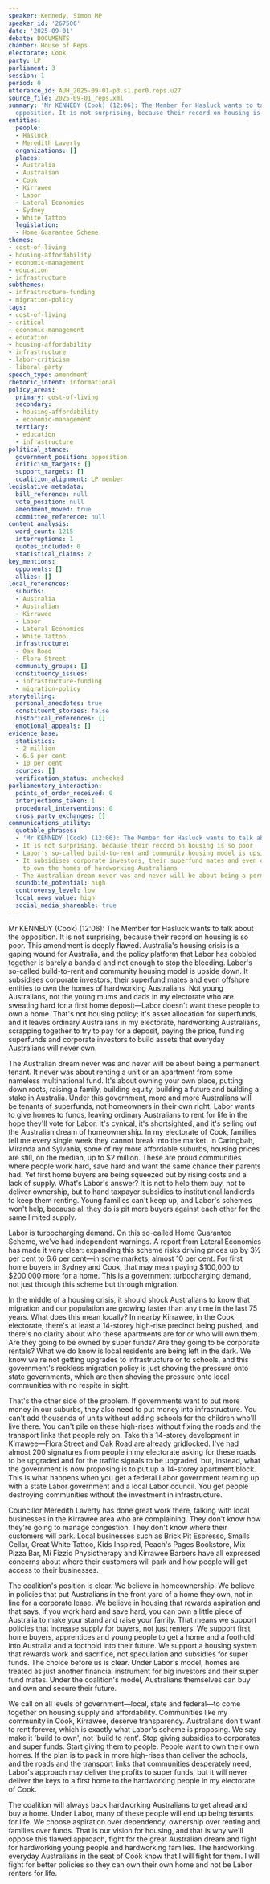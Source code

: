 ```yaml
---
speaker: Kennedy, Simon MP
speaker_id: '267506'
date: '2025-09-01'
debate: DOCUMENTS
chamber: House of Reps
electorate: Cook
party: LP
parliament: 3
session: 1
period: 0
utterance_id: AUH_2025-09-01-p3.s1.per0.reps.u27
source_file: 2025-09-01_reps.xml
summary: 'Mr KENNEDY (Cook) (12:06): The Member for Hasluck wants to talk about the
  opposition. It is not surprising, because their record on housing is so poor'
entities:
  people:
  - Hasluck
  - Meredith Laverty
  organizations: []
  places:
  - Australia
  - Australian
  - Cook
  - Kirrawee
  - Labor
  - Lateral Economics
  - Sydney
  - White Tattoo
  legislation:
  - Home Guarantee Scheme
themes:
- cost-of-living
- housing-affordability
- economic-management
- education
- infrastructure
subthemes:
- infrastructure-funding
- migration-policy
tags:
- cost-of-living
- critical
- economic-management
- education
- housing-affordability
- infrastructure
- labor-criticism
- liberal-party
speech_type: amendment
rhetoric_intent: informational
policy_areas:
  primary: cost-of-living
  secondary:
  - housing-affordability
  - economic-management
  tertiary:
  - education
  - infrastructure
political_stance:
  government_position: opposition
  criticism_targets: []
  support_targets: []
  coalition_alignment: LP member
legislative_metadata:
  bill_reference: null
  vote_position: null
  amendment_moved: true
  committee_reference: null
content_analysis:
  word_count: 1215
  interruptions: 1
  quotes_included: 0
  statistical_claims: 2
key_mentions:
  opponents: []
  allies: []
local_references:
  suburbs:
  - Australia
  - Australian
  - Kirrawee
  - Labor
  - Lateral Economics
  - White Tattoo
  infrastructure:
  - Oak Road
  - Flora Street
  community_groups: []
  constituency_issues:
  - infrastructure-funding
  - migration-policy
storytelling:
  personal_anecdotes: true
  constituent_stories: false
  historical_references: []
  emotional_appeals: []
evidence_base:
  statistics:
  - 2 million
  - 6.6 per cent
  - 10 per cent
  sources: []
  verification_status: unchecked
parliamentary_interaction:
  points_of_order_received: 0
  interjections_taken: 1
  procedural_interventions: 0
  cross_party_exchanges: []
communications_utility:
  quotable_phrases:
  - 'Mr KENNEDY (Cook) (12:06): The Member for Hasluck wants to talk about the opposition'
  - It is not surprising, because their record on housing is so poor
  - Labor's so-called build-to-rent and community housing model is upside down
  - It subsidises corporate investors, their superfund mates and even offshore entities
    to own the homes of hardworking Australians
  - The Australian dream never was and never will be about being a permanent tenant
  soundbite_potential: high
  controversy_level: low
  local_news_value: high
  social_media_shareable: true
---
```


Mr KENNEDY (Cook) (12:06): The Member for Hasluck wants to talk about the opposition. It is not surprising, because their record on housing is so poor. This amendment is deeply flawed. Australia's housing crisis is a gaping wound for Australia, and the policy platform that Labor has cobbled together is barely a bandaid and not enough to stop the bleeding. Labor's so-called build-to-rent and community housing model is upside down. It subsidises corporate investors, their superfund mates and even offshore entities to own the homes of hardworking Australians. Not young Australians, not the young mums and dads in my electorate who are sweating hard for a first home deposit—Labor doesn't want these people to own a home. That's not housing policy; it's asset allocation for superfunds, and it leaves ordinary Australians in my electorate, hardworking Australians, scrapping together to try to pay for a deposit, paying the price, funding superfunds and corporate investors to build assets that everyday Australians will never own.

The Australian dream never was and never will be about being a permanent tenant. It never was about renting a unit or an apartment from some nameless multinational fund. It's about owning your own place, putting down roots, raising a family, building equity, building a future and building a stake in Australia. Under this government, more and more Australians will be tenants of superfunds, not homeowners in their own right. Labor wants to give homes to funds, leaving ordinary Australians to rent for life in the hope they'll vote for Labor. It's cynical, it's shortsighted, and it's selling out the Australian dream of homeownership. In my electorate of Cook, families tell me every single week they cannot break into the market. In Caringbah, Miranda and Sylvania, some of my more affordable suburbs, housing prices are still, on the median, up to $2 million. These are proud communities where people work hard, save hard and want the same chance their parents had. Yet first home buyers are being squeezed out by rising costs and a lack of supply. What's Labor's answer? It is not to help them buy, not to deliver ownership, but to hand taxpayer subsidies to institutional landlords to keep them renting. Young families can't keep up, and Labor's schemes won't help, because all they do is pit more buyers against each other for the same limited supply.

Labor is turbocharging demand. On this so-called Home Guarantee Scheme, we've had independent warnings. A report from Lateral Economics has made it very clear: expanding this scheme risks driving prices up by 3½ per cent to 6.6 per cent—in some markets, almost 10 per cent. For first home buyers in Sydney and Cook, that may mean paying $100,000 to $200,000 more for a home. This is a government turbocharging demand, not just through this scheme but through migration.

In the middle of a housing crisis, it should shock Australians to know that migration and our population are growing faster than any time in the last 75 years. What does this mean locally? In nearby Kirrawee, in the Cook electorate, there's at least a 14-storey high-rise precinct being pushed, and there's no clarity about who these apartments are for or who will own them. Are they going to be owned by super funds? Are they going to be corporate rentals? What we do know is local residents are being left in the dark. We know we're not getting upgrades to infrastructure or to schools, and this government's reckless migration policy is just shoving the pressure onto state governments, which are then shoving the pressure onto local communities with no respite in sight.

That's the other side of the problem. If governments want to put more money in our suburbs, they also need to put money into infrastructure. You can't add thousands of units without adding schools for the children who'll live there. You can't pile on these high-rises without fixing the roads and the transport links that people rely on. Take this 14-storey development in Kirrawee—Flora Street and Oak Road are already gridlocked. I've had almost 200 signatures from people in my electorate asking for these roads to be upgraded and for the traffic signals to be upgraded, but, instead, what the government is now proposing is to put up a 14-storey apartment block. This is what happens when you get a federal Labor government teaming up with a state Labor government and a local Labor council. You get people destroying communities without the investment in infrastructure.

Councillor Meredith Laverty has done great work there, talking with local businesses in the Kirrawee area who are complaining. They don't know how they're going to manage congestion. They don't know where their customers will park. Local businesses such as Brick Pit Espresso, Smalls Cellar, Great White Tattoo, Kids Inspired, Peach's Pages Bookstore, Mix Pizza Bar, Mi Fizzio Physiotherapy and Kirrawee Barbers have all expressed concerns about where their customers will park and how people will get access to their businesses.

The coalition's position is clear. We believe in homeownership. We believe in policies that put Australians in the front yard of a home they own, not in line for a corporate lease. We believe in housing that rewards aspiration and that says, if you work hard and save hard, you can own a little piece of Australia to make your stand and raise your family. That means we support policies that increase supply for buyers, not just renters. We support first home buyers, apprentices and young people to get a home and a foothold into Australia and a foothold into their future. We support a housing system that rewards work and sacrifice, not speculation and subsidies for super funds. The choice before us is clear. Under Labor's model, homes are treated as just another financial instrument for big investors and their super fund mates. Under the coalition's model, Australians themselves can buy and own and secure their future.

We call on all levels of government—local, state and federal—to come together on housing supply and affordability. Communities like my community in Cook, Kirrawee, deserve transparency. Australians don't want to rent forever, which is exactly what Labor's scheme is proposing. We say make it 'build to own', not 'build to rent'. Stop giving subsidies to corporates and super funds. Start giving them to people. People want to own their own homes. If the plan is to pack in more high-rises than deliver the schools, and the roads and the transport links that communities desperately need, Labor's approach may deliver the profits to super funds, but it will never deliver the keys to a first home to the hardworking people in my electorate of Cook.

The coalition will always back hardworking Australians to get ahead and buy a home. Under Labor, many of these people will end up being tenants for life. We choose aspiration over dependency, ownership over renting and families over funds. That is our vision for housing, and that is why we'll oppose this flawed approach, fight for the great Australian dream and fight for hardworking young people and hardworking families. The hardworking everyday Australians in the seat of Cook know that I will fight for them. I will fight for better policies so they can own their own home and not be Labor renters for life.